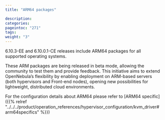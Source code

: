 ```yaml
---
title: "ARM64 packages"

description:
categories:
pageintoc: "271"
tags:
weight: "3"
---
```


<a id="arm64"></a>

<!--# ARM64 packages -->

6.10.3-EE and 6.10.0.1-CE releases include ARM64 packages for all supported operating systems.

These ARM packages are being released in beta mode, allowing the community to test them and provide feedback. This initiative aims to extend OpenNebula’s flexibility by enabling deployment on ARM-based servers (both hypervisors and Front-end nodes), opening new possibilities for lightweight, distributed cloud environments.

For the configuration details about ARM64 please refer to [ARM64 specific]({{% relref "../../../product/operation_references/hypervisor_configuration/kvm_driver#arm64specifics" %}})
